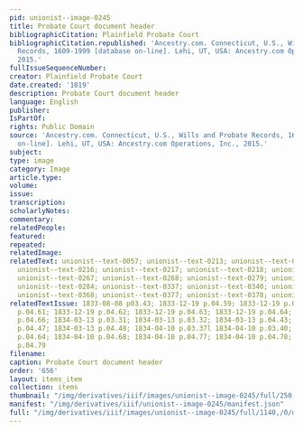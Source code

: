 ```yaml
---
pid: unionist--image-0245
title: Probate Court document header
bibliographicCitation: Plainfield Probate Court
bibliographicCitation.republished: 'Ancestry.com. Connecticut, U.S., Wills and Probate
  Records, 1609-1999 [database on-line]. Lehi, UT, USA: Ancestry.com Operations, Inc.,
  2015.'
fullIssueSequenceNumber: 
creator: Plainfield Probate Court
date.created: '1819'
description: Probate Court document header
language: English
publisher: 
IsPartOf: 
rights: Public Domain
source: 'Ancestry.com. Connecticut, U.S., Wills and Probate Records, 1609-1999 [database
  on-line]. Lehi, UT, USA: Ancestry.com Operations, Inc., 2015.'
subject: 
type: image
category: Image
article.type: 
volume: 
issue: 
transcription: 
scholarlyNotes: 
commentary: 
relatedPeople: 
featured: 
repeated: 
relatedImage: 
relatedText: unionist--text-0057; unionist--text-0213; unionist--text-0214; unionist--text-0215;
  unionist--text-0216; unionist--text-0217; unionist--text-0218; unionist--text-0220;
  unionist--text-0267; unionist--text-0268; unionist--text-0279; unionist--text-0283;
  unionist--text-0284; unionist--text-0337; unionist--text-0340; unionist--text-0364;
  unionist--text-0368; unionist--text-0377; unionist--text-0378; unionist--text-0379<br>
relatedTextIssue: 1833-08-08 p03.43; 1833-12-19 p.04.59; 1833-12-19 p.04.60; 1833-12-19
  p.04.61; 1833-12-19 p.04.62; 1833-12-19 p.04.63; 1833-12-19 p.04.64; 1833-12-19
  p.04.66; 1834-03-13 p.03.31; 1834-03-13 p.03.32; 1834-03-13 p.04.43; 1834-03-13
  p.04.47; 1834-03-13 p.04.48; 1834-04-10 p.03.37l 1834-04-10 p.03.40; 1834-04-10
  p.04.64; 1834-04-10 p.04.68; 1834-04-10 p.04.77; 1834-04-10 p.04.78; 1834-04-10
  p.04.79
filename: 
caption: Probate Court document header
order: '656'
layout: items_item
collection: items
thumbnail: "/img/derivatives/iiif/images/unionist--image-0245/full/250,/0/default.jpg"
manifest: "/img/derivatives/iiif/unionist--image-0245/manifest.json"
full: "/img/derivatives/iiif/images/unionist--image-0245/full/1140,/0/default.jpg"
---
```

